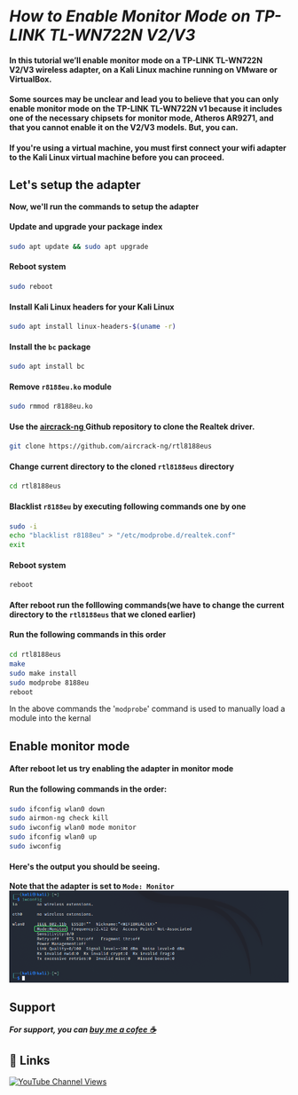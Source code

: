 # ***How to Enable Monitor Mode on TP-LINK TL-WN722N V2/V3***
#### In this tutorial we’ll enable monitor mode on a TP-LINK TL-WN722N V2/V3 wireless adapter, on a Kali Linux machine running on VMware or VirtualBox.

#### Some sources may be unclear and lead you to believe that you can only enable monitor mode on the TP-LINK TL-WN722N v1 because it includes one of the necessary chipsets for monitor mode, Atheros AR9271, and that you cannot enable it on the V2/V3 models. But, you can.

#### If you're using a virtual machine, you must first connect your wifi adapter to the Kali Linux virtual machine before you can proceed.

## Let's setup the adapter
**Now, we'll run the commands to setup the adapter**
#### Update and upgrade your package index
```bash
sudo apt update && sudo apt upgrade
```
#### Reboot system
```bash
sudo reboot
```
#### Install Kali Linux headers for your Kali Linux
```bash
sudo apt install linux-headers-$(uname -r)
```
#### Install the `bc` package
```bash
sudo apt install bc
```
#### Remove `r8188eu.ko` module
```bash
sudo rmmod r8188eu.ko
```
#### Use the [aircrack-ng ](https://github.com/aircrack-ng/rtl8188eus)Github repository to clone the Realtek driver.
```bash
git clone https://github.com/aircrack-ng/rtl8188eus
```
#### Change current directory to the cloned `rtl8188eus` directory
```bash
cd rtl8188eus
```
#### Blacklist `r8188eu` by executing following commands one by one 
```bash
sudo -i
echo "blacklist r8188eu" > "/etc/modprobe.d/realtek.conf"
exit
```
#### Reboot system
```bash
reboot
```
#### After reboot run the folllowing commands(we have to change the current directory to the `rtl8188eus` that we cloned earlier)
#### Run the following commands in this order
```bash
cd rtl8188eus
make
sudo make install
sudo modprobe 8188eu
reboot
```
In the above commands the '`modprobe`' command is used to manually load a module into the kernal

## Enable monitor mode
#### After reboot let us try enabling the adapter in monitor mode
#### Run the following commands in the order:
```bash
sudo ifconfig wlan0 down
sudo airmon-ng check kill
sudo iwconfig wlan0 mode monitor
sudo ifconfig wlan0 up
sudo iwconfig
```
#### Here's the output you should be seeing.
**Note that the adapter is set to `Mode: Monitor`**
![App Screenshot](./screenshots/s1.png)
## ****Support****
***For support, you can [buy me a cofee ☕](https://www.buymeacoffee.com/programandlinux)***
## ****🔗 Links****
[![YouTube Channel Views](https://img.shields.io/youtube/channel/views/UCXcA-zOS4fOa0pMnYLzPACw?color=white&label=Programming-and-linux&logoColor=red&style=social)](https://www.youtube.com/channel/UCXcA-zOS4fOa0pMnYLzPACw)
